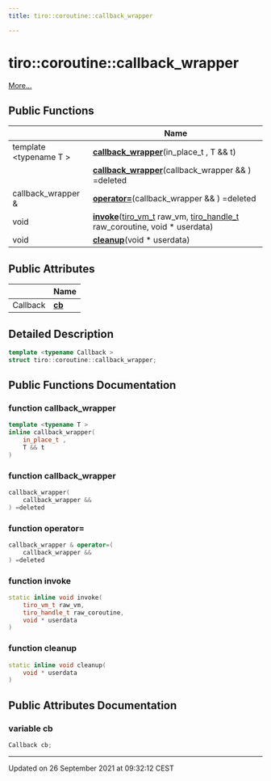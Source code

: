```yaml
---
title: tiro::coroutine::callback_wrapper

---
```


# tiro::coroutine::callback_wrapper



 [More...](#detailed-description)

## Public Functions

|                | Name           |
| -------------- | -------------- |
| template <typename T \> <br>| **[callback_wrapper](/docs/api/classes/structtiro_1_1coroutine_1_1callback__wrapper#function-callback-wrapper)**(in_place_t , T && t) |
| | **[callback_wrapper](/docs/api/classes/structtiro_1_1coroutine_1_1callback__wrapper#function-callback-wrapper)**(callback_wrapper && ) =deleted |
| callback_wrapper & | **[operator=](/docs/api/classes/structtiro_1_1coroutine_1_1callback__wrapper#function-operator=)**(callback_wrapper && ) =deleted |
| void | **[invoke](/docs/api/classes/structtiro_1_1coroutine_1_1callback__wrapper#function-invoke)**([tiro_vm_t](/docs/api/files/def_8h#typedef-tiro-vm-t) raw_vm, [tiro_handle_t](/docs/api/files/def_8h#typedef-tiro-handle-t) raw_coroutine, void * userdata) |
| void | **[cleanup](/docs/api/classes/structtiro_1_1coroutine_1_1callback__wrapper#function-cleanup)**(void * userdata) |

## Public Attributes

|                | Name           |
| -------------- | -------------- |
| Callback | **[cb](/docs/api/classes/structtiro_1_1coroutine_1_1callback__wrapper#variable-cb)**  |

## Detailed Description

```cpp
template <typename Callback >
struct tiro::coroutine::callback_wrapper;
```

## Public Functions Documentation

### function callback_wrapper

```cpp
template <typename T >
inline callback_wrapper(
    in_place_t ,
    T && t
)
```


### function callback_wrapper

```cpp
callback_wrapper(
    callback_wrapper && 
) =deleted
```


### function operator=

```cpp
callback_wrapper & operator=(
    callback_wrapper && 
) =deleted
```


### function invoke

```cpp
static inline void invoke(
    tiro_vm_t raw_vm,
    tiro_handle_t raw_coroutine,
    void * userdata
)
```


### function cleanup

```cpp
static inline void cleanup(
    void * userdata
)
```


## Public Attributes Documentation

### variable cb

```cpp
Callback cb;
```


-------------------------------

Updated on 26 September 2021 at 09:32:12 CEST
